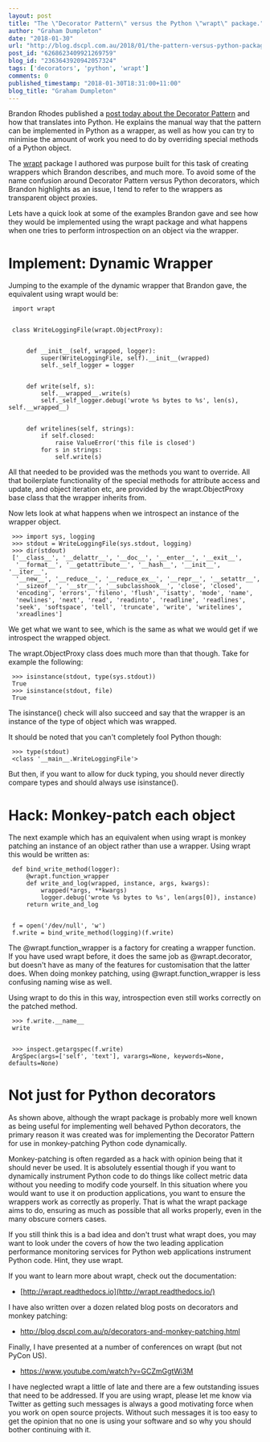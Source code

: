 ```yaml
---
layout: post
title: "The \"Decorator Pattern\" versus the Python \"wrapt\" package."
author: "Graham Dumpleton"
date: "2018-01-30"
url: "http://blog.dscpl.com.au/2018/01/the-pattern-versus-python-package.html"
post_id: "6268623409921269759"
blog_id: "2363643920942057324"
tags: ['decorators', 'python', 'wrapt']
comments: 0
published_timestamp: "2018-01-30T18:31:00+11:00"
blog_title: "Graham Dumpleton"
---
```


Brandon Rhodes published a [post today about the Decorator Pattern](http://python-patterns.guide/gang-of-four/decorator-pattern/) and how that translates into Python. He explains the manual way that the pattern can be implemented in Python as a wrapper, as well as how you can try to minimise the amount of work you need to do by overriding special methods of a Python object.

The [wrapt](https://pypi.python.org/pypi/wrapt) package I authored was purpose built for this task of creating wrappers which Brandon describes, and much more. To avoid some of the name confusion around Decorator Pattern versus Python decorators, which Brandon highlights as an issue, I tend to refer to the wrappers as transparent object proxies.

Lets have a quick look at some of the examples Brandon gave and see how they would be implemented using the wrapt package and what happens when one tries to perform introspection on an object via the wrapper.

# Implement: Dynamic Wrapper

Jumping to the example of the dynamic wrapper that Brandon gave, the equivalent using wrapt would be:

```
 import wrapt
 
 
 class WriteLoggingFile(wrapt.ObjectProxy):
 
 
     def __init__(self, wrapped, logger):  
         super(WriteLoggingFile, self).__init__(wrapped)  
         self._self_logger = logger
 
 
     def write(self, s):  
         self.__wrapped__.write(s)  
         self._self_logger.debug('wrote %s bytes to %s', len(s), self.__wrapped__)
 
 
     def writelines(self, strings):  
         if self.closed:  
             raise ValueError('this file is closed')  
         for s in strings:  
             self.write(s)
```

All that needed to be provided was the methods you want to override. All that boilerplate functionality of the special methods for attribute access and update, and object iteration etc, are provided by the wrapt.ObjectProxy base class that the wrapper inherits from.

Now lets look at what happens when we introspect an instance of the wrapper object.

```
 >>> import sys, logging  
 >>> stdout = WriteLoggingFile(sys.stdout, logging)  
 >>> dir(stdout)  
 ['__class__', '__delattr__', '__doc__', '__enter__', '__exit__',  
  '__format__', '__getattribute__', '__hash__', '__init__', '__iter__',  
  '__new__', '__reduce__', '__reduce_ex__', '__repr__', '__setattr__',  
  '__sizeof__', '__str__', '__subclasshook__', 'close', 'closed',  
  'encoding', 'errors', 'fileno', 'flush', 'isatty', 'mode', 'name',  
  'newlines', 'next', 'read', 'readinto', 'readline', 'readlines',  
  'seek', 'softspace', 'tell', 'truncate', 'write', 'writelines',  
  'xreadlines']
```

We get what we want to see, which is the same as what we would get if we introspect the wrapped object.

The wrapt.ObjectProxy class does much more than that though. Take for example the following:

```
 >>> isinstance(stdout, type(sys.stdout))  
 True  
 >>> isinstance(stdout, file)  
 True
```

The isinstance\(\) check will also succeed and say that the wrapper is an instance of the type of object which was wrapped.

It should be noted that you can't completely fool Python though:

```
 >>> type(stdout)  
 <class '__main__.WriteLoggingFile'>
```

But then, if you want to allow for duck typing, you should never directly compare types and should always use isinstance\(\).

# Hack: Monkey-patch each object

The next example which has an equivalent when using wrapt is monkey patching an instance of an object rather than use a wrapper. Using wrapt this would be written as:

```
 def bind_write_method(logger):  
     @wrapt.function_wrapper  
     def write_and_log(wrapped, instance, args, kwargs):  
         wrapped(*args, **kwargs)  
         logger.debug('wrote %s bytes to %s', len(args[0]), instance)  
     return write_and_log
 
 
 f = open('/dev/null', 'w')  
 f.write = bind_write_method(logging)(f.write)
```

The @wrapt.function\_wrapper is a factory for creating a wrapper function. If you have used wrapt before, it does the same job as @wrapt.decorator, but doesn't have as many of the features for customisation that the latter does. When doing monkey patching, using @wrapt.function\_wrapper is less confusing naming wise as well.

Using wrapt to do this in this way, introspection even still works correctly on the patched method.

```
 >>> f.write.__name__  
 write
 
 
 >>> inspect.getargspec(f.write)  
 ArgSpec(args=['self', 'text'], varargs=None, keywords=None, defaults=None)
```

# Not just for Python decorators

As shown above, although the wrapt package is probably more well known as being useful for implementing well behaved Python decorators, the primary reason it was created was for implementing the Decorator Pattern for use in monkey-patching Python code dynamically.

Monkey-patching is often regarded as a hack with opinion being that it should never be used. It is absolutely essential though if you want to dynamically instrument Python code to do things like collect metric data without you needing to modify code yourself. In this situation where you would want to use it on production applications, you want to ensure the wrappers work as correctly as properly. That is what the wrapt package aims to do, ensuring as much as possible that all works properly, even in the many obscure corners cases.

If you still think this is a bad idea and don't trust what wrapt does, you may want to look under the covers of how the two leading application performance monitoring services for Python web applications instrument Python code. Hint, they use wrapt.

If you want to learn more about wrapt, check out the documentation:

  * [http://wrapt.readthedocs.io](http://wrapt.readthedocs.io/)



I have also written over a dozen related blog posts on decorators and monkey patching:

  * <http://blog.dscpl.com.au/p/decorators-and-monkey-patching.html>



Finally, I have presented at a number of conferences on wrapt \(but not PyCon US\).

  * <https://www.youtube.com/watch?v=GCZmGgtWi3M>



I have neglected wrapt a little of late and there are a few outstanding issues that need to be addressed. If you are using wrapt, please let me know via Twitter as getting such messages is always a good motivating force when you work on open source projects. Without such messages it is too easy to get the opinion that no one is using your software and so why you should bother continuing with it.